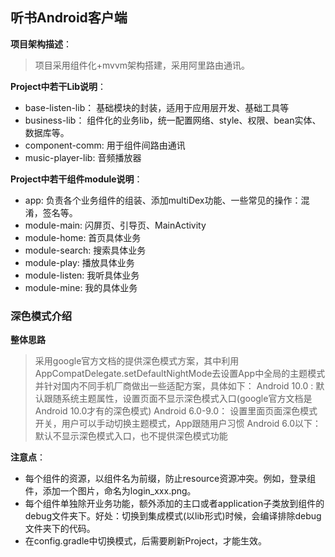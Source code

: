 ## **听书Android客户端**



**项目架构描述**：

>项目采用组件化+mvvm架构搭建，采用阿里路由通讯。

**Project中若干Lib说明**：

- base-listen-lib： 基础模块的封装，适用于应用层开发、基础工具等
- business-lib： 组件化的业务lib，统一配置网络、style、权限、bean实体、数据库等。
- component-comm: 用于组件间路由通讯
- music-player-lib: 音频播放器

**Project中若干组件module说明**：

- app: 负责各个业务组件的组装、添加multiDex功能、一些常见的操作：混淆，签名等。
- module-main: 闪屏页、引导页、MainActivity
- module-home: 首页具体业务
- module-search: 搜索具体业务
- module-play:  播放具体业务
- module-listen: 我听具体业务
- module-mine: 我的具体业务  

### **深色模式介绍**

**整体思路**

>采用google官方文档的提供深色模式方案，其中利用AppCompatDelegate.setDefaultNightMode去设置App中全局的主题模式
>并针对国内不同手机厂商做出一些适配方案，具体如下：
Android 10.0 : 默认跟随系统主题属性，设置页面不显示深色模式入口(google官方文档是Android 10.0才有的深色模式)
Android 6.0-9.0： 设置里面页面深色模式开关，用户可以手动切换主题模式，App跟随用户习惯
Android 6.0以下：默认不显示深色模式入口，也不提供深色模式功能

**注意点**：

- 每个组件的资源，以组件名为前缀，防止resource资源冲突。例如，登录组件，添加一个图片，命名为login_xxx.png。
- 每个组件单独除开业务功能，额外添加的主口或者application子类放到组件的debug文件夹下。好处：切换到集成模式(以lib形式)时候，会编译排除debug文件夹下的代码。
- 在config.gradle中切换模式，后需要刷新Project，才能生效。


